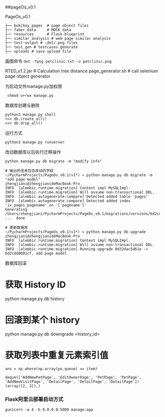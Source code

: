 ##pageOs_v0.1 

PageOs_v0.1

    ├── bokchoy_pages  # page object files
    ├── faker_data     # MOCK data
    ├── resources      # Flask-blueprint
    ├── similar_analysis # web page similar analysis
    ├── test-output # .dot/.png files
    ├── test_gen # testcases generate
    ├── uploads # save upload file
    
   画图命令
```dot -Tpng petclinic.txt -o petclinic.png ```

RTED_v1.2.jar # Calculation tree distance
page_generator.sh # call selenium page object generator

为启动文件manage.py加权限

     chmod u+rwx manage.py 
     
数据库创建与删除

    python3 manage.py shell
    >>> db.create_all()
    >>> db.drop_all()
    
运行方式 

    python3 manage.py runserver
    
改动数据库以后执行迁移操作

    python manage.py db migrate -m "modify info"
    
    # 输出的信息包含改动的字段
    ~/PycharmProjects/PageOs_v0.1(v1*) » python manage.py db migrate -m "add page model"                            zhengjiani@zhengjianideMacBook-Pro
    INFO  [alembic.runtime.migration] Context impl MySQLImpl.
    INFO  [alembic.runtime.migration] Will assume non-transactional DDL.
    INFO  [alembic.autogenerate.compare] Detected added table 'pages'
    INFO  [alembic.autogenerate.compare] Detected added index 'ix_pages_pagename' on '['pagename']'
    Generating /Users/zhengjiani/PycharmProjects/PageOs_v0.1/migrations/versions/6d2cdd0601cf_add_page_model.py ...  done

    # 更新数据库
    ~/PycharmProjects/PageOs_v0.1(v1*) » python manage.py db upgrade                                                zhengjiani@zhengjianideMacBook-Pro
    INFO  [alembic.runtime.migration] Context impl MySQLImpl.
    INFO  [alembic.runtime.migration] Will assume non-transactional DDL.
    INFO  [alembic.runtime.migration] Running upgrade 8d32dac5d61e -> 6d2cdd0601cf, add page model

数据库回滚
# 获取 History ID
python manage.py db history

# 回滚到某个 history
python manage.py db downgrade <history_id>

# 获取列表中重复元素索引值
    ans = np.where(np.array(po_queue) == item)
    
    deque(['AddNewPetPage', 'EditOwnerPage', 'PetPage', 'PetPage', 'AddNewVisitPage', 'DetailPage', 'DetailPage', 'DetailPage'])
    (array([2, 3]),)
    
### Flask阿里云部署启动方式

    gunicorn -w 4 -b 0.0.0.0:5000 manage:app
